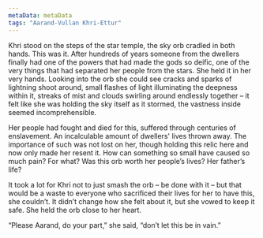 ```yaml
---
metaData: metaData
tags: "Aarand-Vullan Khri-Ettur"
---
```


Khri stood on the steps of the star temple, the sky orb cradled in both hands. This was it. After hundreds of years someone from the dwellers finally had one of the powers that had made the gods so deific, one of the very things that had separated her people from the stars. She held it in her very hands. Looking into the orb she could see cracks and sparks of lightning shoot around, small flashes of light illuminating the deepness within it, streaks of mist and clouds swirling around endlessly together – it felt like she was holding the sky itself as it stormed, the vastness inside seemed incomprehensible.  

Her people had fought and died for this, suffered through centuries of enslavement. An incalculable amount of dwellers' lives thrown away. The importance of such was not lost on her, though holding this relic here and now only made her resent it. How can something so small have caused so much pain? For what? Was this orb worth her people’s lives? Her father’s life?

It took a lot for Khri not to just smash the orb – be done with it – but that would be a waste to everyone who sacrificed their lives for her to have this, she couldn’t. It didn’t change how she felt about it, but she vowed to keep it safe. She held the orb close to her heart. 

“Please Aarand, do your part,” she said, “don’t let this be in vain.”